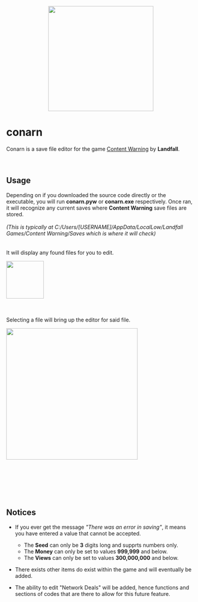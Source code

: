 <p align="center">
    <img src="https://github.com/IrtsaDevelopment/conarn/assets/139963912/e4971f4b-5a16-47cf-a7ac-b33efbb80ab8"
        height="280">
</p>


# conarn
Conarn is a save file editor for the game [Content Warning](https://store.steampowered.com/app/2881650/Content_Warning/) by **Landfall**.
<br />
<br />
<br />
## Usage
Depending on if you downloaded the source code directly or the executable, you will run **conarn.pyw** or **conarn.exe** respectively. Once ran, it will recognize any current saves where **Content Warning** save files are stored. 
<br />
<br />
*(This is typically at C:/Users/[USERNAME]/AppData/LocalLow/Landfall Games/Content Warning/Saves which is where it will check)*
<br />
<br />
<br />
It will display any found files for you to edit.
<p align="left">
    <img src="https://github.com/IrtsaDevelopment/conarn/assets/139963912/32f6e33e-3c8a-4572-a64f-3ae76ef5bb57"
        height="100">
</p>
<br />
<br />
Selecting a file will bring up the editor for said file.
<p align="left">
    <img src="https://github.com/IrtsaDevelopment/conarn/assets/139963912/e3e64cb6-c0ea-46dc-9492-548b7d2c7c36"
        height="350">
</p>
<br />
<br />
<br />
<br />
<br />

## Notices
- If you ever get the message *"There was an error in saving"*, it means you have entered a value that cannot be accepted.
  - The **Seed** can only be **3** digits long and supprts numbers only.
  - The **Money** can only be set to values **999,999** and below.
  - The **Views** can only be set to values **300,000,000** and below.

- There exists other items do exist within the game and will eventually be added.

- The ability to edit "Network Deals" will be added, hence functions and sections of codes that are there to allow for this future feature.
